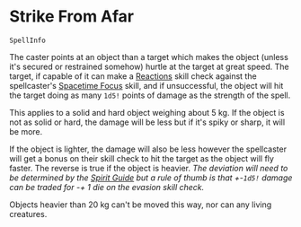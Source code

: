 # Strike From Afar

`SpellInfo`

The caster points at an object than a target which makes the object (unless it's secured or restrained somehow) hurtle at the target at great speed. The target, if capable of it can make a [Reactions](skill:reactions) skill check against the spellcaster's [Spacetime Focus](skill:spacetime_focus) skill, and if unsuccessful, the object will hit the target doing as many `1d5!` points of damage as the strength of the spell.

This applies to a solid and hard object weighing about 5 kg. If the object is not as solid or hard, the damage will be less but if it's spiky or sharp, it will be more.

If the object is lighter, the damage will also be less however the spellcaster will get a bonus on their skill check to hit the target as the object will fly faster. The reverse is true if the object is heavier. *The deviation will need to be determined by the [Spirit Guide](world:concepts:spirit_guide) but a rule of thumb is that +-`1d5!` damage can be traded for -+ 1 die on the evasion skill check.*

Objects heavier than 20 kg can't be moved this way, nor can any living creatures.